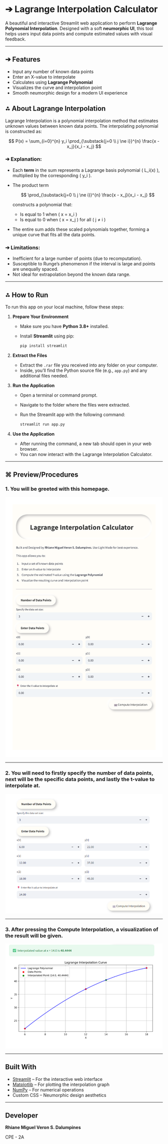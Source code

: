 # &#10132; Lagrange Interpolation Calculator

A beautiful and interactive Streamlit web application to perform **Lagrange Polynomial Interpolation**. Designed with a soft **neumorphic UI**, this tool helps users input data points and compute estimated values with visual feedback.

---

## &#10132; Features

-  Input any number of known data points  
-  Enter an X-value to interpolate  
-  Calculates using **Lagrange Polynomial**  
-  Visualizes the curve and interpolation point  
-  Smooth neumorphic design for a modern UI experience  



## &#8258; About Lagrange Interpolation

Lagrange Interpolation is a polynomial interpolation method that estimates unknown values between known data points. The interpolating polynomial is constructed as:

<script type="text/javascript" async
  src="https://cdn.jsdelivr.net/npm/mathjax@3/es5/tex-mml-chtml.js">
</script>

$$
P(x) = \sum_{i=0}^{n} y_i \prod_{\substack{j=0 \\ j \ne i}}^{n} \frac{x - x_j}{x_i - x_j}
$$

### &#10132; Explanation:

- Each **term** in the sum represents a Lagrange basis polynomial \( L_i(x) \), multiplied by the corresponding \( y_i \).
- The product term

  $$
  \prod_{\substack{j=0 \\ j \ne i}}^{n} \frac{x - x_j}{x_i - x_j}
  $$

  constructs a polynomial that:
  - Is equal to 1 when \( x = x_i \)
  - Is equal to 0 when \( x = x_j \) for all \( j ≠ i \)
- The entire sum adds these scaled polynomials together, forming a unique curve that fits all the data points.


### &#10132; Limitations:

- Inefficient for a large number of points (due to recomputation).
- Susceptible to Runge’s phenomenon if the interval is large and points are unequally spaced.
- Not ideal for extrapolation beyond the known data range.

---

## &#8258; How to Run

To run this app on your local machine, follow these steps:

1. **Prepare Your Environment**

   - Make sure you have **Python 3.8+** installed.
   - Install **Streamlit** using pip:

     ```bash
     pip install streamlit
     ```

2. **Extract the Files**

   - Extract the `.rar` file you received into any folder on your computer.
   - Inside, you’ll find the Python source file (e.g., `app.py`) and any additional files needed.

3. **Run the Application**

   - Open a terminal or command prompt.
   - Navigate to the folder where the files were extracted.
   - Run the Streamlit app with the following command:

     ```bash
     streamlit run app.py
     ```

4. **Use the Application**

   - After running the command, a new tab should open in your web browser.
   - You can now interact with the Lagrange Interpolation Calculator.



---

## &#8984; Preview/Procedures

### 1. You will be greeted with this homepage. 
![Lagrange Polynomial Formula](./calculator.png)

---
### 2. You will need to firstly specify the number of data points, next will be the specific data points, and lastly the t-value to interpolate at. 
![Lagrange Polynomial Formula](./dataSet.png)

---
### 3. After pressing the Compute Interpolation, a visualization of the result will be given.
![Lagrange Polynomial Formula](./graph.png)


---

## Built With

- [Streamlit](https://streamlit.io/) – For the interactive web interface  
- [Matplotlib](https://matplotlib.org/) – For plotting the interpolation graph  
- [NumPy](https://numpy.org/) – For numerical operations  
- Custom CSS – Neumorphic design aesthetics  

---

## Developer

**Rhiane Miguel Veron S. Dalumpines**

CPE - 2A

